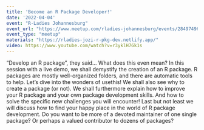 ```yaml
---
title: 'Become an R Package Developer!'
date: '2022-04-04'
event: "R-Ladies Johannesburg"
event_url: "https://www.meetup.com/rladies-johannesburg/events/284974968/"
event_type: "meetup"
materials: "https://rladies-jozi-r-pkg-dev.netlify.app/"
video: https://www.youtube.com/watch?v=r3yklH7Gk1s
---
```


“Develop an R package”, they said… What does this even mean? In this session with a live demo, we shall demystify the creation of an R package. R packages are mostly well-organized folders, and there are automatic tools to help. Let’s dive into the wonders of usethis! We shall also see why to create a package (or not). We shall furthermore explain how to improve your R package and your own package development skills. And how to solve the specific new challenges you will encounter! Last but not least we will discuss how to find your happy place in the world of R package development. Do you want to be more of a devoted maintainer of one single package? Or perhaps a valued contributor to dozens of packages?
